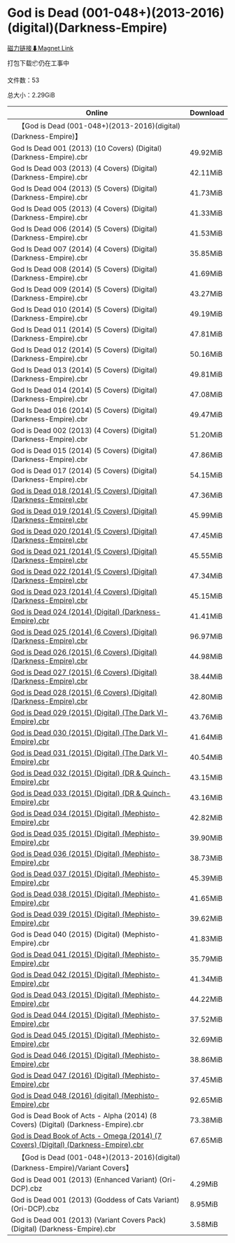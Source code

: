 # God is Dead (001-048+)(2013-2016)(digital)(Darkness-Empire)

[磁力链接⬇Magnet Link](magnet:?xt=urn:btih:66bfda232882c7674c73239357fa6eac6910d03d&dn=God%20is%20Dead%20%28001-048%2B%29%282013-2016%29%28digital%29%28Darkness-Empire%29)

打包下载📦仍在工事中

文件数：53

总大小：2.29GiB

Online | Download
--- | ---
&emsp;【God is Dead (001-048+)(2013-2016)(digital)(Darkness-Empire)】 | 
God Is Dead 001 (2013) (10 Covers) (Digital) (Darkness-Empire).cbr | 49.92MiB
God Is Dead 003 (2013) (4 Covers) (Digital) (Darkness-Empire).cbr | 42.11MiB
God Is Dead 004 (2013) (5 Covers) (Digital) (Darkness-Empire).cbr | 41.73MiB
God Is Dead 005 (2013) (4 Covers) (Digital) (Darkness-Empire).cbr | 41.33MiB
God Is Dead 006 (2014) (5 Covers) (Digital) (Darkness-Empire).cbr | 41.53MiB
God Is Dead 007 (2014) (4 Covers) (Digital) (Darkness-Empire).cbr | 35.85MiB
God Is Dead 008 (2014) (5 Covers) (Digital) (Darkness-Empire).cbr | 41.69MiB
God Is Dead 009 (2014) (5 Covers) (Digital) (Darkness-Empire).cbr | 43.27MiB
God Is Dead 010 (2014) (5 Covers) (Digital) (Darkness-Empire).cbr | 49.19MiB
God Is Dead 011 (2014) (5 Covers) (Digital) (Darkness-Empire).cbr | 47.81MiB
God Is Dead 012 (2014) (5 Covers) (Digital) (Darkness-Empire).cbr | 50.16MiB
God Is Dead 013 (2014) (5 Covers) (Digital) (Darkness-Empire).cbr | 49.81MiB
God Is Dead 014 (2014) (5 Covers) (Digital) (Darkness-Empire).cbr | 47.08MiB
God Is Dead 016 (2014) (5 Covers) (Digital) (Darkness-Empire).cbr | 49.47MiB
God is Dead 002 (2013) (4 Covers) (Digital) (Darkness-Empire).cbr | 51.20MiB
God is Dead 015 (2014) (5 Covers) (Digital) (Darkness-Empire).cbr | 47.86MiB
God is Dead 017 (2014) (5 Covers) (Digital) (Darkness-Empire).cbr | 54.15MiB
[God is Dead 018 (2014) (5 Covers) (Digital) (Darkness-Empire).cbr](https://github.com/alicewish/markdown/blob/master/comic/God-is-Dead-018-2014-5-Covers-Digital-Darkness-Empire-cbr.md) | 47.36MiB
[God is Dead 019 (2014) (5 Covers) (Digital) (Darkness-Empire).cbr](https://github.com/alicewish/markdown/blob/master/comic/God-is-Dead-019-2014-5-Covers-Digital-Darkness-Empire-cbr.md) | 45.99MiB
[God is Dead 020 (2014) (5 Covers) (Digital) (Darkness-Empire).cbr](https://github.com/alicewish/markdown/blob/master/comic/God-is-Dead-020-2014-5-Covers-Digital-Darkness-Empire-cbr.md) | 47.45MiB
[God is Dead 021 (2014) (5 Covers) (Digital) (Darkness-Empire).cbr](https://github.com/alicewish/markdown/blob/master/comic/God-is-Dead-021-2014-5-Covers-Digital-Darkness-Empire-cbr.md) | 45.55MiB
[God is Dead 022 (2014) (5 Covers) (Digital) (Darkness-Empire).cbr](https://github.com/alicewish/markdown/blob/master/comic/God-is-Dead-022-2014-5-Covers-Digital-Darkness-Empire-cbr.md) | 47.34MiB
[God is Dead 023 (2014) (4 Covers) (Digital) (Darkness-Empire).cbr](https://github.com/alicewish/markdown/blob/master/comic/God-is-Dead-023-2014-4-Covers-Digital-Darkness-Empire-cbr.md) | 45.15MiB
[God is Dead 024 (2014) (Digital) (Darkness-Empire).cbr](https://github.com/alicewish/markdown/blob/master/comic/God-is-Dead-024-2014-Digital-Darkness-Empire-cbr.md) | 41.41MiB
[God is Dead 025 (2014) (6 Covers) (Digital) (Darkness-Empire).cbr](https://github.com/alicewish/markdown/blob/master/comic/God-is-Dead-025-2014-6-Covers-Digital-Darkness-Empire-cbr.md) | 96.97MiB
[God is Dead 026 (2015) (6 Covers) (Digital) (Darkness-Empire).cbr](https://github.com/alicewish/markdown/blob/master/comic/God-is-Dead-026-2015-6-Covers-Digital-Darkness-Empire-cbr.md) | 44.98MiB
[God is Dead 027 (2015) (6 Covers) (Digital) (Darkness-Empire).cbr](https://github.com/alicewish/markdown/blob/master/comic/God-is-Dead-027-2015-6-Covers-Digital-Darkness-Empire-cbr.md) | 38.44MiB
[God is Dead 028 (2015) (6 Covers) (Digital) (Darkness-Empire).cbr](https://github.com/alicewish/markdown/blob/master/comic/God-is-Dead-028-2015-6-Covers-Digital-Darkness-Empire-cbr.md) | 42.80MiB
[God is Dead 029 (2015) (Digital) (The Dark VI-Empire).cbr](https://github.com/alicewish/markdown/blob/master/comic/God-is-Dead-029-2015-Digital-Dark-VI-Empire-cbr.md) | 43.76MiB
[God is Dead 030 (2015) (Digital) (The Dark VI-Empire).cbr](https://github.com/alicewish/markdown/blob/master/comic/God-is-Dead-030-2015-Digital-Dark-VI-Empire-cbr.md) | 41.64MiB
[God is Dead 031 (2015) (Digital) (The Dark VI-Empire).cbr](https://github.com/alicewish/markdown/blob/master/comic/God-is-Dead-031-2015-Digital-Dark-VI-Empire-cbr.md) | 40.54MiB
[God is Dead 032 (2015) (Digital) (DR & Quinch-Empire).cbr](https://github.com/alicewish/markdown/blob/master/comic/God-is-Dead-032-2015-Digital-DR-Quinch-Empire-cbr.md) | 43.15MiB
[God is Dead 033 (2015) (Digital) (DR & Quinch-Empire).cbr](https://github.com/alicewish/markdown/blob/master/comic/God-is-Dead-033-2015-Digital-DR-Quinch-Empire-cbr.md) | 43.16MiB
[God is Dead 034 (2015) (Digital) (Mephisto-Empire).cbr](https://github.com/alicewish/markdown/blob/master/comic/God-is-Dead-034-2015-Digital-Mephisto-Empire-cbr.md) | 42.82MiB
[God is Dead 035 (2015) (Digital) (Mephisto-Empire).cbr](https://github.com/alicewish/markdown/blob/master/comic/God-is-Dead-035-2015-Digital-Mephisto-Empire-cbr.md) | 39.90MiB
[God is Dead 036 (2015) (Digital) (Mephisto-Empire).cbr](https://github.com/alicewish/markdown/blob/master/comic/God-is-Dead-036-2015-Digital-Mephisto-Empire-cbr.md) | 38.73MiB
[God is Dead 037 (2015) (Digital) (Mephisto-Empire).cbr](https://github.com/alicewish/markdown/blob/master/comic/God-is-Dead-037-2015-Digital-Mephisto-Empire-cbr.md) | 45.39MiB
[God is Dead 038 (2015) (Digital) (Mephisto-Empire).cbr](https://github.com/alicewish/markdown/blob/master/comic/God-is-Dead-038-2015-Digital-Mephisto-Empire-cbr.md) | 41.65MiB
[God is Dead 039 (2015) (Digital) (Mephisto-Empire).cbr](https://github.com/alicewish/markdown/blob/master/comic/God-is-Dead-039-2015-Digital-Mephisto-Empire-cbr.md) | 39.62MiB
God is Dead 040 (2015) (Digital) (Mephisto-Empire).cbr | 41.83MiB
[God is Dead 041 (2015) (Digital) (Mephisto-Empire).cbr](https://github.com/alicewish/markdown/blob/master/comic/God-is-Dead-041-2015-Digital-Mephisto-Empire-cbr.md) | 35.79MiB
[God is Dead 042 (2015) (Digital) (Mephisto-Empire).cbr](https://github.com/alicewish/markdown/blob/master/comic/God-is-Dead-042-2015-Digital-Mephisto-Empire-cbr.md) | 41.34MiB
[God is Dead 043 (2015) (Digital) (Mephisto-Empire).cbr](https://github.com/alicewish/markdown/blob/master/comic/God-is-Dead-043-2015-Digital-Mephisto-Empire-cbr.md) | 44.22MiB
[God is Dead 044 (2015) (Digital) (Mephisto-Empire).cbr](https://github.com/alicewish/markdown/blob/master/comic/God-is-Dead-044-2015-Digital-Mephisto-Empire-cbr.md) | 37.52MiB
[God is Dead 045 (2015) (Digital) (Mephisto-Empire).cbr](https://github.com/alicewish/markdown/blob/master/comic/God-is-Dead-045-2015-Digital-Mephisto-Empire-cbr.md) | 32.69MiB
[God is Dead 046 (2015) (Digital) (Mephisto-Empire).cbr](https://github.com/alicewish/markdown/blob/master/comic/God-is-Dead-046-2015-Digital-Mephisto-Empire-cbr.md) | 38.86MiB
[God is Dead 047 (2016) (Digital) (Mephisto-Empire).cbr](https://github.com/alicewish/markdown/blob/master/comic/God-is-Dead-047-2016-Digital-Mephisto-Empire-cbr.md) | 37.45MiB
[God is Dead 048 (2016) (digital) (Mephisto-Empire).cbr](https://github.com/alicewish/markdown/blob/master/comic/God-is-Dead-048-2016-digital-Mephisto-Empire-cbr.md) | 92.65MiB
God is Dead Book of Acts - Alpha (2014) (8 Covers) (Digital) (Darkness-Empire).cbr | 73.38MiB
[God is Dead Book of Acts - Omega (2014) (7 Covers) (Digital) (Darkness-Empire).cbr](https://github.com/alicewish/markdown/blob/master/comic/God-is-Dead-Book-of-Acts-Omega-2014-7-Covers-Digital-Darkness-Empire-cbr.md) | 67.65MiB
&emsp;【God is Dead (001-048+)(2013-2016)(digital)(Darkness-Empire)/Variant Covers】 | 
God is Dead 001 (2013) (Enhanced Variant) (Ori-DCP).cbz | 4.29MiB
God is Dead 001 (2013) (Goddess of Cats Variant) (Ori-DCP).cbz | 8.95MiB
God is Dead 001 (2013) (Variant Covers Pack) (Digital) (Darkness-Empire).cbr | 3.58MiB